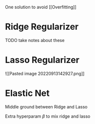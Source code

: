 One solution to avoid [[Overfitting]]

# Ridge Regularizer
TODO take notes about these

# Lasso Regularizer
![[Pasted image 20220913142927.png]]


# Elastic Net
Middle ground between Ridge and Lasso

Extra hyperparam $\beta$ to mix ridge and lasso

